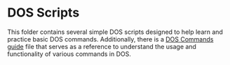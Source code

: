 # DOS Scripts
This folder contains several simple DOS scripts designed to help learn and practice basic DOS commands. Additionally, there is a [DOS Commands guide](DOS_commands_guide.md) file that serves as a reference to understand the usage and functionality of various commands in DOS.